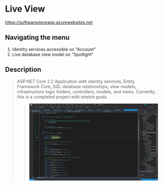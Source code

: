 # Live View 
https://softwarestoreapp.azurewebsites.net

## Navigating the menu
1. Identity services accessible on "Account"
2. Live database view model on "Spotlight"

## Description

> ASP.NET Core 2.2 Application with identity services, Entity Framework Core, SQL database relationships, view models, infrastructure logic folders, controllers, models, and views. Currently, this is a completed project with stretch goals.
>> ![Code View](https://github.com/programmingportfolio/Final-Project/blob/master/Code%20View.PNG)
